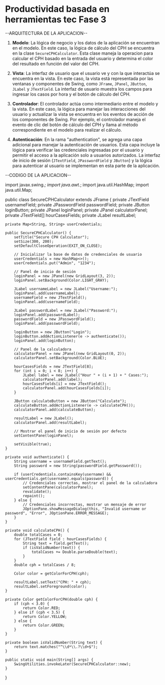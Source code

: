 # Productividad basada en herramientas tec Fase 3

--ARQUITECTURA DE LA APLICACION--

1. **Modelo**: La lógica de negocio y los datos de la aplicación se encuentran en el modelo. 
En este caso, la lógica de cálculo del CPH se encuentra en la clase `SecureCPHCalculator`. 
Esta clase maneja la operacion para calcular el CPH basado en la entrada del usuario y determina el color del resultado en función del valor del CPH.

2. **Vista**: La interfaz de usuario que el usuario ve y con la que interactúa se encuentra en la vista. 
En este caso, la vista está representada por las ventanas y componentes de Swing, como `JFrame`, `JPanel`, `JButton`, `JLabel` y `JTextField`. 
La interfaz de usuario muestra los campos para ingresar los casos por hora y el botón de cálculo del CPH.

3. **Controlador**: El controlador actúa como intermediario entre el modelo y la vista. 
En este caso, la lógica para manejar las interacciones del usuario y actualizar la vista se encuentra en los eventos de acción de los componentes de Swing. 
Por ejemplo, el controlador maneja el evento de clic del botón de cálculo del CPH y llama al método correspondiente en el modelo para realizar el cálculo.

4. **Autenticación**: En la rama "authentication", se agrega una capa adicional para manejar la autenticación de usuarios. 
Esta capa incluye la lógica para verificar las credenciales ingresadas por el usuario y permitir el acceso a la aplicación solo a usuarios autorizados. 
La interfaz de inicio de sesión (`JTextField`, `JPasswordField` y `JButton`) y la lógica para autenticar al usuario se implementan en esta parte de la aplicación.



--CODIGO DE LA APLICACION--



 import javax.swing.*;
import java.awt.*;
import java.util.HashMap;
import java.util.Map;

public class SecureCPHCalculator extends JFrame {
    private JTextField usernameField;
    private JPasswordField passwordField;
    private JButton loginButton;
    private JPanel loginPanel;
    private JPanel calculatorPanel;
    private JTextField[] hourCasesFields;
    private JLabel resultLabel;

    private Map<String, String> userCredentials;

    public SecureCPHCalculator() {
        setTitle("Secure CPH Calculator");
        setSize(300, 200);
        setDefaultCloseOperation(EXIT_ON_CLOSE);

        // Inicializar la base de datos de credenciales de usuario
        userCredentials = new HashMap<>();
        userCredentials.put("Admin", "1234");

        // Panel de inicio de sesión
        loginPanel = new JPanel(new GridLayout(3, 2));
        loginPanel.setBackground(Color.LIGHT_GRAY);

        JLabel usernameLabel = new JLabel("Username:");
        loginPanel.add(usernameLabel);
        usernameField = new JTextField();
        loginPanel.add(usernameField);

        JLabel passwordLabel = new JLabel("Password:");
        loginPanel.add(passwordLabel);
        passwordField = new JPasswordField();
        loginPanel.add(passwordField);

        loginButton = new JButton("Login");
        loginButton.addActionListener(e -> authenticate());
        loginPanel.add(loginButton);

        // Panel de la calculadora
        calculatorPanel = new JPanel(new GridLayout(0, 2));
        calculatorPanel.setBackground(Color.BLUE);

        hourCasesFields = new JTextField[8];
        for (int i = 0; i < 8; i++) {
            JLabel label = new JLabel("Hour " + (i + 1) + " Cases:");
            calculatorPanel.add(label);
            hourCasesFields[i] = new JTextField();
            calculatorPanel.add(hourCasesFields[i]);
        }

        JButton calculateButton = new JButton("Calculate");
        calculateButton.addActionListener(e -> calculateCPH());
        calculatorPanel.add(calculateButton);

        resultLabel = new JLabel();
        calculatorPanel.add(resultLabel);

        // Mostrar el panel de inicio de sesión por defecto
        setContentPane(loginPanel);

        setVisible(true);
    }

    private void authenticate() {
        String username = usernameField.getText();
        String password = new String(passwordField.getPassword());

        if (userCredentials.containsKey(username) && userCredentials.get(username).equals(password)) {
            // Credenciales correctas, mostrar el panel de la calculadora
            setContentPane(calculatorPanel);
            revalidate();
            repaint();
        } else {
            // Credenciales incorrectas, mostrar un mensaje de error
            JOptionPane.showMessageDialog(this, "Invalid username or password", "Error", JOptionPane.ERROR_MESSAGE);
        }
    }

    private void calculateCPH() {
        double totalCases = 0;
        for (JTextField field : hourCasesFields) {
            String text = field.getText();
            if (isValidNumber(text)) {
                totalCases += Double.parseDouble(text);
            }
        }
        double cph = totalCases / 8;

        Color color = getColorForCPH(cph);

        resultLabel.setText("CPH: " + cph);
        resultLabel.setForeground(color);
    }

    private Color getColorForCPH(double cph) {
        if (cph < 3.0) {
            return Color.RED;
        } else if (cph < 3.5) {
            return Color.YELLOW;
        } else {
            return Color.GREEN;
        }
    }

    private boolean isValidNumber(String text) {
        return text.matches("^\\d*\\.?\\d+$");
    }

    public static void main(String[] args) {
        SwingUtilities.invokeLater(SecureCPHCalculator::new);
    }
}

